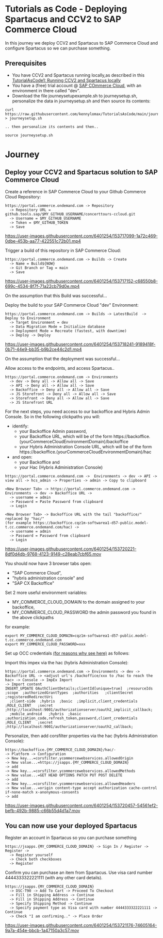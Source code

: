 # Tutorials as Code - Deploying Spartacus and CCV2 to SAP Commerce Cloud
In this journey we deploy CCV2 and Spartacus to SAP Commerce Cloud and configure Spartacus so we can purchase something.

## Prerequisites 

- You have CCV2 and Spartacus running locally,as described in this  [TutorialAsCode1: Running CCV2 and Spartacus locally](https://github.com/kennylomax/TutorialsAsCode/tree/main/journeys/TutorialAsCode1LocalCCV2AndSpartacus)
- You have a (free) trial account @ [SAP COmmerce Cloud](https://portal.commerce.ondemand.com/subscription), with an environment in there called "dev". 
- Download the file journeysetupexample.sh to journeysetup.sh, personalize the data in journeysetup.sh and then source its contents:
```
curl https://raw.githubusercontent.com/kennylomax/TutorialsAsCode/main/journeys/TutorialAsCode1LocalCCV2AndSpartacus/journeysetupexample.sh > journeysetup.sh 

.. then personalize its contents and then..

source journeysetup.sh 
```
# Journey

## Deploy your CCV2 and Spartacus solution to SAP Commerce Cloud

Create a reference in SAP Commerce Cloud to your Github Commerce Cloud Repository:
```clickpath:CreateCCRepo
https://portal.commerce.ondemand.com -> Repository 
  -> Repository URL = github.tools.sap/$MY_GITHUB_USERNAME/concerttours-ccloud.git
  -> Username = $MY_GITHUB_USERNAME
  -> Token = $MY_GITHUB_TOKEN
  -> Save
```

https://user-images.githubusercontent.com/6401254/153717099-1a72c469-0dbe-453b-aa77-422551c72b01.mp4


Trigger a build of this repository in SAP Commerce Cloud:
```clickpath:TriggerABuild
https://portal.commerce.ondemand.com -> Builds -> Create 
  -> Name = Build${NOW} 
  -> Git Branch or Tag = main
  -> Save
```

https://user-images.githubusercontent.com/6401254/153717152-c68550b8-699c-4534-8f7f-71a22cb79d0e.mp4


On the assumption that this Build was successful...

Deploy the build to your SAP Commerce Cloud "dev" Environment:
```clickpath:DeployBuild
https://portal.commerce.ondemand.com -> Builds -> LatestBuild  ->  Deploy to Environment    
  -> Target Environment = dev 
  -> Data Migration Mode = Initialize database
  -> Deployment Mode = Recreate (fastest, with downtime)
  -> Deploy -> Deploy
```

https://user-images.githubusercontent.com/6401254/153718241-9189418f-0b71-44e9-bb35-b9b2ce44c2d1.mp4

On the assumption that the deployment was successful...

Allow access to the endpoints, and access Spartacus..
```clickpath:AllowAccessToCloudCommerceAndAccessSpartacus
https://portal.commerce.ondemand.com -> Environments 
  -> dev -> Deny all -> Allow all -> Save
  -> API -> Deny all -> Allow all -> Save
  -> Backoffice -> Deny all -> Allow all -> Save
  -> JS Storefront -> Deny all -> Allow all -> Save
  -> Storefront -> Deny all -> Allow all -> Save
  -> JS Storefront URL
```

For the next steps, you need access to our backoffice and Hybris Admin Console.  So in the following clickpaths you will:
 - identify:
   - your Backoffice Admin password, 
   - your Backoffice URL, which will be of the form https://backoffice.(yourCommerceCloudEnvironmentDomain)/backoffice
   - your Hybris Administration Console URL, which will be of the form https://backoffice.(yourCommerceCloudEnvironmentDomain)/hac
  - and  open:
    - your Backoffice and
    - your Hac (Hybris Administration Console)

```clickpath:GetAdminPwdAndLoginToBackoffice
https://portal.commerce.ondemand.com ->  Environments -> dev -> API -> view all -> hcs_admin -> Properties -> admin -> Copy to clipboard

<New Browser Tab> -> https://portal.commerce.ondemand.com -> Environments -> dev -> Backoffice URL ->
  -> username = admin
  -> Password = Paste Password from clipboard
  -> Login

<New Browser Tab> -> Backoffice URL with the tail "backoffice/" replaced by "hac/" 
(for example https://backoffice.cqz1m-softwarea1-d57-public.model-t.cc.commerce.ondemand.com/hac) ->
  -> username = admin
  -> Password = Password from clipboard
  -> Login
```

https://user-images.githubusercontent.com/6401254/153720221-8df0d4db-9768-4123-9149-c28eab7cbf65.mov


You should now have 3 browser tabs open:
* "SAP Commerce Cloud", 
* "hybris administration console" and 
* "SAP CX Backoffice"

Set 2 more useful environment variables:
* MY_COMMERCE_CLOUD_DOMAIN to the domain assigned to your backoffice,
* MY_COMMERCE_CLOUD_PASSWORD the admin password you found in the above clickpaths

for example: 
```
export MY_COMMERCE_CLOUD_DOMAIN=cqz1m-softwarea1-d57-public.model-t.cc.commerce.ondemand.com
export MY_COMMERCE_CLOUD_PASSWORD=xxx
```

Set up OCC credentials [(for reasons why see here)](https://sap.github.io/spartacus-docs/installing-sap-commerce-cloud-1905/#configuring-cors) as follows:

Import this impex via the hac (hybris Administration Console):
```clickpath:ImportCorsFilters
https://portal.commerce.ondemand.com -> Environments -> dev -> Backoffice URL -> <adjust url's /backoffice/xxx to /hac to reach the hac> -> Console -> ImpEx Import  
-> Import content
INSERT_UPDATE OAuthClientDetails;clientId[unique=true]  ;resourceIds   ;scope  ;authorizedGrantTypes  ;authorities   ;clientSecret  ;registeredRedirectUri
  ;client-side  ;hybris  ;basic  ;implicit,client_credentials   ;ROLE_CLIENT   ;secret  ;http://localhost:9001/authorizationserver/oauth2_implicit_callback;
  ;mobile_android   ;hybris  ;basic  ;authorization_code,refresh_token,password,client_credentials  ;ROLE_CLIENT   ;secret  ;http://localhost:9001/authorizationserver/oauth2_callback;
```

Personalize, then add corsfilter properties via the hac (hybris Administration Console):
```clickpath:AddCorsFilterProperties
https://backoffice.{MY_COMMERCE_CLOUD_DOMAIN}/hac/-
-> Platform -> Configuration
-> New key...=corsfilter.ycommercewebservices.allowedOrigin
-> New value...=https://jsapps.{MY_COMMERCE_CLOUD_DOMAIN} 
-> add
-> New key...=corsfilter.ycommercewebservices.allowedMethods
-> New value...=GET HEAD OPTIONS PATCH PUT POST DELETE
-> add
-> New key...=corsfilter.ycommercewebservices.allowedHeaders
-> New value...=origin content-type accept authorization cache-control if-none-match x-anonymous-consents
-> add
```

https://user-images.githubusercontent.com/6401254/153720457-54561ef2-befb-492b-9885-c66b55d4d1a7.mov

## You can now use your deployed Spartacus

Register an account in Spartacus so you can purchase something

```clickpath:RegisterInSpartacus
https://jsapps.{MY_COMMERCE_CLOUD_DOMAIN} -> Sign In / Register -> Register ->
  -> Register yourself
  -> Check both checkboxes
  -> Register
```

Confirm you can purchase an item from Spartacus. Use visa card number 4444333322221111 (with any other card details).
```clickpath:MakeFirstPurchaseWithVisa4444333322221111
https://jsapps.{MY_COMMERCE_CLOUD_DOMAIN} 
  -> DSC-T90 -> Add To Cart -> Proceed To Checkout 
  -> Fill in Shipping Address -> Continue
  -> Fill in Shipping Address -> Continue
  -> Specify Shipping Method -> Continue
  -> Specify payment type as Visa card with number 4444333322221111 -> Continue
  -> Check "I am confirming.." -> Place Order
```

https://user-images.githubusercontent.com/6401254/153721176-74605164-9a7a-454e-bbcb-1a47150a3c57.mov


